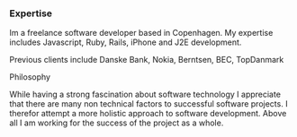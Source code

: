 ### Expertise

Im a freelance software developer based in Copenhagen. My expertise includes Javascript, Ruby, Rails, iPhone and J2E development.

Previous clients include Danske Bank, Nokia, Berntsen, BEC, TopDanmark

Philosophy

While having a strong fascination about software technology I appreciate that there are many non technical factors to successful software projects. I therefor attempt a more holistic approach to software development.
Above all I am working for the success of the project as a whole.
